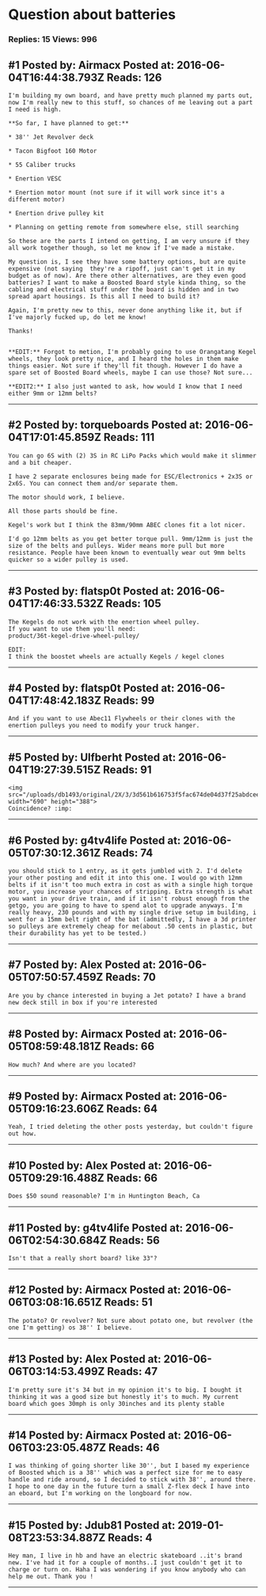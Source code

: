 # Question about batteries

### Replies: 15 Views: 996

## \#1 Posted by: Airmacx Posted at: 2016-06-04T16:44:38.793Z Reads: 126

```
I'm building my own board, and have pretty much planned my parts out, now I'm really new to this stuff, so chances of me leaving out a part I need is high.

**So far, I have planned to get:**

* 38'' Jet Revolver deck

* Tacon Bigfoot 160 Motor

* 55 Caliber trucks

* Enertion VESC

* Enertion motor mount (not sure if it will work since it's a different motor) 

* Enertion drive pulley kit  

* Planning on getting remote from somewhere else, still searching

So these are the parts I intend on getting, I am very unsure if they all work together though, so let me know if I've made a mistake.

My question is, I see they have some battery options, but are quite expensive (not saying  they're a ripoff, just can't get it in my budget as of now). Are there other alternatives, are they even good batteries? I want to make a Boosted Board style kinda thing, so the cabling and electrical stuff under the board is hidden and in two spread apart housings. Is this all I need to build it?

Again, I'm pretty new to this, never done anything like it, but if I've majorly fucked up, do let me know!

Thanks!


**EDIT:** Forgot to metion, I'm probably going to use Orangatang Kegel wheels, they look pretty nice, and I heard the holes in them make things easier. Not sure if they'll fit though. However I do have a spare set of Boosted Board wheels, maybe I can use those? Not sure...

**EDIT2:** I also just wanted to ask, how would I know that I need either 9mm or 12mm belts?
```

---
## \#2 Posted by: torqueboards Posted at: 2016-06-04T17:01:45.859Z Reads: 111

```
You can go 6S with (2) 3S in RC LiPo Packs which would make it slimmer and a bit cheaper.

I have 2 separate enclosures being made for ESC/Electronics + 2x3S or 2x6S. You can connect them and/or separate them.

The motor should work, I believe.

All those parts should be fine.

Kegel's work but I think the 83mm/90mm ABEC clones fit a lot nicer.

I'd go 12mm belts as you get better torque pull. 9mm/12mm is just the size of the belts and pulleys. Wider means more pull but more resistance. People have been known to eventually wear out 9mm belts quicker so a wider pulley is used.
```

---
## \#3 Posted by: flatsp0t Posted at: 2016-06-04T17:46:33.532Z Reads: 105

```
The Kegels do not work with the enertion wheel pulley.
If you want to use them you'll need:
product/36t-kegel-drive-wheel-pulley/

EDIT:
I think the boostet wheels are actually Kegels / kegel clones
```

---
## \#4 Posted by: flatsp0t Posted at: 2016-06-04T17:48:42.183Z Reads: 99

```
And if you want to use Abec11 Flywheels or their clones with the enertion pulleys you need to modify your truck hanger.
```

---
## \#5 Posted by: Ulfberht Posted at: 2016-06-04T19:27:39.515Z Reads: 91

```
<img src="/uploads/db1493/original/2X/3/3d561b616753f5fac674de04d37f25abdceeaee6.png" width="690" height="388">
Coincidence? :imp:
```

---
## \#6 Posted by: g4tv4life Posted at: 2016-06-05T07:30:12.361Z Reads: 74

```
you should stick to 1 entry, as it gets jumbled with 2. I'd delete your other posting and edit it into this one. I would go with 12mm belts if it isn't too much extra in cost as with a single high torque motor, you increase your chances of stripping. Extra strength is what you want in your drive train, and if it isn't robust enough from the getgo, you are going to have to spend alot to upgrade anyways. I'm really heavy, 230 pounds and with my single drive setup im building, i went for a 15mm belt right of the bat (admittedly, I have a 3d printer so pulleys are extremely cheap for me(about .50 cents in plastic, but their durability has yet to be tested.)
```

---
## \#7 Posted by: Alex Posted at: 2016-06-05T07:50:57.459Z Reads: 70

```
Are you by chance interested in buying a Jet potato? I have a brand new deck still in box if you're interested
```

---
## \#8 Posted by: Airmacx Posted at: 2016-06-05T08:59:48.181Z Reads: 66

```
How much? And where are you located?
```

---
## \#9 Posted by: Airmacx Posted at: 2016-06-05T09:16:23.606Z Reads: 64

```
Yeah, I tried deleting the other posts yesterday, but couldn't figure out how.
```

---
## \#10 Posted by: Alex Posted at: 2016-06-05T09:29:16.488Z Reads: 66

```
Does $50 sound reasonable? I'm in Huntington Beach, Ca
```

---
## \#11 Posted by: g4tv4life Posted at: 2016-06-06T02:54:30.684Z Reads: 56

```
Isn't that a really short board? like 33"?
```

---
## \#12 Posted by: Airmacx Posted at: 2016-06-06T03:08:16.651Z Reads: 51

```
The potato? Or revolver? Not sure about potato one, but revolver (the one I'm getting) os 38'' I believe.
```

---
## \#13 Posted by: Alex Posted at: 2016-06-06T03:14:53.499Z Reads: 47

```
I'm pretty sure it's 34 but in my opinion it's to big. I bought it thinking it was a good size but honestly it's to much. My current board which goes 30mph is only 30inches and its plenty stable
```

---
## \#14 Posted by: Airmacx Posted at: 2016-06-06T03:23:05.487Z Reads: 46

```
I was thinking of going shorter like 30'', but I based my experience of Boosted which is a 38'' which was a perfect size for me to easy handle and ride around, so I decided to stick with 38'', around there. I hope to one day in the future turn a small Z-flex deck I have into an eboard, but I'm working on the longboard for now.
```

---
## \#15 Posted by: Jdub81 Posted at: 2019-01-08T23:53:34.887Z Reads: 4

```
Hey man, I live in hb and have an electric skateboard ..it's brand new. I've had it for a couple of months..I just couldn't get it to charge or turn on. Haha I was wondering if you know anybody who can help me out. Thank you !
```

---
